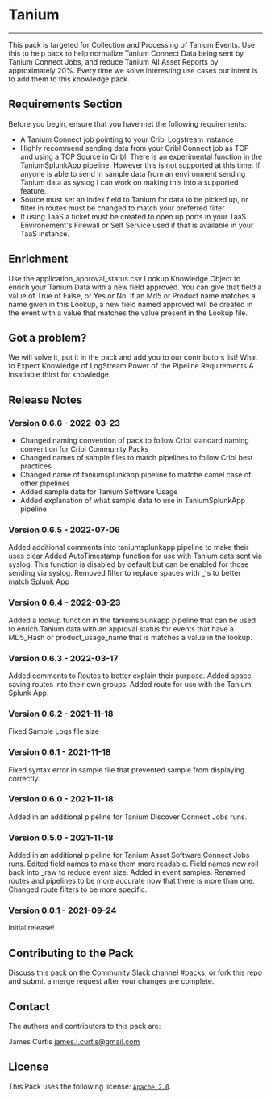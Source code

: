 # Tanium
----

This pack is targeted for Collection and Processing of Tanium Events. Use this to help pack to help normalize Tanium Connect Data being sent by Tanium Connect Jobs, and reduce Tanium All Asset Reports by approximately 20%. Every time we solve interesting use cases our intent is to add them to this knowledge pack.


## Requirements Section

Before you begin, ensure that you have met the following requirements:

* A Tanium Connect job pointing to your Cribl Logstream instance
* Highly recommend sending data from your Cribl Connect job as TCP and using a TCP Source in Cribl. There is an experimental function in the TaniumSplunkApp pipeline. However this is not supported at this time. If anyone is able to send in sample data from an environment sending Tanium data as syslog I can work on making this into a supported feature.
* Source must set an index field to Tanium for data to be picked up, or filter in routes must be changed to match your preferred filter
* If using TaaS a ticket must be created to open up ports in your TaaS Environement's Firewall or Self Service used if that is available in your TaaS instance.

## Enrichment
Use the application_approval_status.csv Lookup Knowledge Object to enrich your Tanium Data with a new field approved. You can give that field a value of True of False, or Yes or No. If an Md5 or Product name matches a name given in this Lookup, a new field named approved will be created in the event with a value that matches the value present in the Lookup file.

## Got a problem?

We will solve it, put it in the pack and add you to our contributors list! What to Expect Knowledge of LogStream Power of the Pipeline Requirements A insatiable thirst for knowledge.


## Release Notes

### Version 0.6.6 - 2022-03-23
* Changed naming convention of pack to follow Cribl standard naming convention for Cribl Community Packs
* Changed names of sample files to match pipelines to follow Cribl best practices
* Changed name of taniumsplunkapp pipeline to matche camel case of other pipelines
* Added sample data for Tanium Software Usage
* Added explanation of what sample data to use in TaniumSplunkApp pipeline

### Version 0.6.5 - 2022-07-06
Added additional comments into taniumsplunkapp pipeline to make their uses clear
Added AutoTimestamp function for use with Tanium data sent via syslog. This function is disabled by default but can be enabled for those sending via syslog.
Removed filter to replace spaces with _'s to better match Splunk App


### Version 0.6.4 - 2022-03-23
Added a lookup function in the taniumsplunkapp pipeline that can be used to enrich Tanium data with an approval status for events that have a MD5_Hash or product_usage_name that is matches a value in the lookup.

### Version 0.6.3 - 2022-03-17
Added comments to Routes to better explain their purpose. Added space saving routes into their own groups. Added route for use with the Tanium Splunk App.

### Version 0.6.2 - 2021-11-18
Fixed Sample Logs file size

### Version 0.6.1 - 2021-11-18
Fixed syntax error in sample file that prevented sample from displaying correctly.

### Version 0.6.0 - 2021-11-18
Added in an additional pipeline for Tanium Discover Connect Jobs runs.

### Version 0.5.0 - 2021-11-18
Added in an additional pipeline for Tanium Asset Software Connect Jobs runs. Edited field names to make them more readable. Field names now roll back into _raw to reduce event size. Added in event samples. Renamed routes and pipelines to be more accurate now that there is more than one. Changed route filters to be more specific.

### Version 0.0.1 - 2021-09-24
Initial release!



## Contributing to the Pack
Discuss this pack on the Community Slack channel #packs, or fork this repo and submit a merge request after your changes are complete.

## Contact

The authors and contributors to this pack are:

James Curtis james.l.curtis@gmail.com



## License
This Pack uses the following license: [`Apache 2.0`](https://github.com/criblio/appscope/blob/master/LICENSE).

